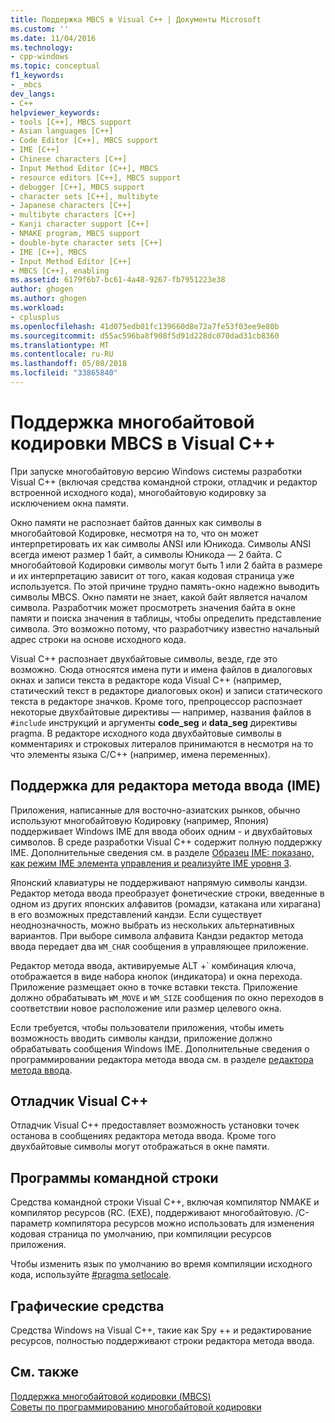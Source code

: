 ```yaml
---
title: Поддержка MBCS в Visual C++ | Документы Microsoft
ms.custom: ''
ms.date: 11/04/2016
ms.technology:
- cpp-windows
ms.topic: conceptual
f1_keywords:
- _mbcs
dev_langs:
- C++
helpviewer_keywords:
- tools [C++], MBCS support
- Asian languages [C++]
- Code Editor [C++], MBCS support
- IME [C++]
- Chinese characters [C++]
- Input Method Editor [C++], MBCS
- resource editors [C++], MBCS support
- debugger [C++], MBCS support
- character sets [C++], multibyte
- Japanese characters [C++]
- multibyte characters [C++]
- Kanji character support [C++]
- NMAKE program, MBCS support
- double-byte character sets [C++]
- IME [C++], MBCS
- Input Method Editor [C++]
- MBCS [C++], enabling
ms.assetid: 6179f6b7-bc61-4a48-9267-fb7951223e38
author: ghogen
ms.author: ghogen
ms.workload:
- cplusplus
ms.openlocfilehash: 41d075edb01fc139660d8e72a7fe53f03ee9e80b
ms.sourcegitcommit: d55ac596ba8f908f5d91d228dc070dad31cb8360
ms.translationtype: MT
ms.contentlocale: ru-RU
ms.lasthandoff: 05/08/2018
ms.locfileid: "33865840"
---
```

# <a name="mbcs-support-in-visual-c"></a>Поддержка многобайтовой кодировки MBCS в Visual C++
При запуске многобайтовую версию Windows системы разработки Visual C++ (включая средства командной строки, отладчик и редактор встроенной исходного кода), многобайтовую кодировку за исключением окна памяти.  
  
 Окно памяти не распознает байтов данных как символы в многобайтовой Кодировке, несмотря на то, что он может интерпретировать их как символы ANSI или Юникода. Символы ANSI всегда имеют размер 1 байт, а символы Юникода — 2 байта. С многобайтовой Кодировки символы могут быть 1 или 2 байта в размере и их интерпретацию зависит от того, какая кодовая страница уже используется. По этой причине трудно память-окно надежно выводить символы MBCS. Окно памяти не знает, какой байт является началом символа. Разработчик может просмотреть значения байта в окне памяти и поиска значения в таблицы, чтобы определить представление символа. Это возможно потому, что разработчику известно начальный адрес строки на основе исходного кода.  
  
 Visual C++ распознает двухбайтовые символы, везде, где это возможно. Сюда относятся имена пути и имена файлов в диалоговых окнах и записи текста в редакторе кода Visual C++ (например, статический текст в редакторе диалоговых окон) и записи статического текста в редакторе значков. Кроме того, препроцессор распознает некоторые двухбайтовые директивы — например, названия файлов в `#include` инструкций и аргументы **code_seg** и **data_seg** директивы pragma. В редакторе исходного кода двухбайтовые символы в комментариях и строковых литералов принимаются в несмотря на то что элементы языка C/C++ (например, имена переменных).  
  
##  <a name="_core_support_for_the_input_method_editor_.28.ime.29"></a> Поддержка для редактора метода ввода (IME)  
 Приложения, написанные для восточно-азиатских рынков, обычно используют многобайтовую Кодировку (например, Япония) поддерживает Windows IME для ввода обоих одним - и двухбайтовых символов. В среде разработки Visual C++ содержит полную поддержку IME. Дополнительные сведения см. в разделе [Образец IME: показано, как режим IME элемента управления и реализуйте IME уровня 3](http://msdn.microsoft.com/en-us/87ebdf65-cef0-451d-a6fc-d5fb64178b14).  
  
 Японский клавиатуры не поддерживают напрямую символы кандзи. Редактор метода ввода преобразует фонетические строки, введенные в одном из других японских алфавитов (ромадзи, катакана или хирагана) в его возможных представлений кандзи. Если существует неоднозначность, можно выбрать из нескольких альтернативных вариантов. При выборе символа алфавита Кандзи редактор метода ввода передает два `WM_CHAR` сообщения в управляющее приложение.  
  
 Редактор метода ввода, активируемые ALT +\` комбинация ключа, отображается в виде набора кнопок (индикатора) и окна перехода. Приложение размещает окно в точке вставки текста. Приложение должно обрабатывать `WM_MOVE` и `WM_SIZE` сообщения по окно переходов в соответствии новое расположение или размер целевого окна.  
  
 Если требуется, чтобы пользователи приложения, чтобы иметь возможность вводить символы кандзи, приложение должно обрабатывать сообщения Windows IME. Дополнительные сведения о программировании редактора метода ввода см. в разделе [редактора метода ввода](https://msdn.microsoft.com/en-us/library/ms776145.aspx).  
  
## <a name="visual-c-debugger"></a>Отладчик Visual C++  
 Отладчик Visual C++ предоставляет возможность установки точек останова в сообщениях редактора метода ввода. Кроме того двухбайтовые символы могут отображаться в окне памяти.  
  
## <a name="command-line-tools"></a>Программы командной строки  
 Средства командной строки Visual C++, включая компилятор NMAKE и компилятор ресурсов (RC. (EXE), поддерживают многобайтовую. /C-параметр компилятора ресурсов можно использовать для изменения кодовая страница по умолчанию, при компиляции ресурсов приложения.  
  
 Чтобы изменить язык по умолчанию во время компиляции исходного кода, используйте [#pragma setlocale](../preprocessor/setlocale.md).  
  
## <a name="graphical-tools"></a>Графические средства  
 Средства Windows на Visual C++, такие как Spy ++ и редактирование ресурсов, полностью поддерживают строки редактора метода ввода.  
  
## <a name="see-also"></a>См. также  
 [Поддержка многобайтовой кодировки (MBCS)](../text/support-for-multibyte-character-sets-mbcss.md)   
 [Советы по программированию многобайтовой кодировки](../text/mbcs-programming-tips.md)
